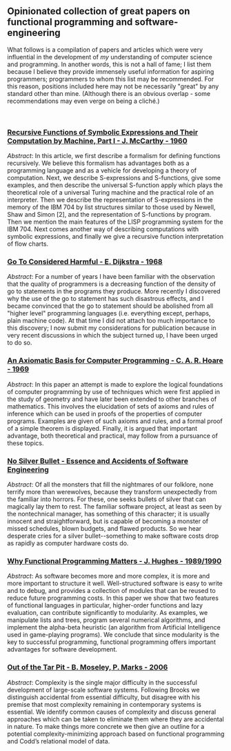 ## Opinionated collection of great papers on functional programming and software-engineering

What follows is a compilation of papers and articles which were very
influential in the development of _my_ understanding of computer science
and programming. In another words, this is not a hall of fame; I list 
them because I believe they provide immensely useful information for 
aspiring programmers; programmers to whom this list may be recommended.
For this reason, positions included here may not be necessarily "great"
by any standard other than mine. (Although there is an obvious overlap -
some recommendations may even verge on being a cliché.)

<br>

### [Recursive Functions of Symbolic Expressions and Their Computation by Machine, Part I - J. McCarthy - 1960](https://github.com/IwoHerka/great-cs-papers/blob/master/Recursive_Functions_of_Symbolic_Expressions_and_Their_Computation_by_Machine_McCarthy.pdf)

_Abstract_: In this article, we first describe a formalism for defining
functions recursively. We believe this formalism has advantages both as
a programming language and as a vehicle for developing a theory of
computation. Next, we describe S-expressions and S-functions, give some
examples, and then describe the universal S-function apply which plays
the theoretical role of a universal Turing machine and the practical
role of an interpreter. Then we describe the representation of S-expressions
in the memory of the IBM 704 by list structures similar to those used by
Newell, Shaw and Simon [2], and the representation of S-functions by
program. Then we mention the main features of the LISP programming system
for the IBM 704. Next comes another way of describing computations with
symbolic expressions, and finally we give a recursive function
interpretation of flow charts.

### [Go To Considered Harmful - E. Dijkstra - 1968](https://github.com/IwoHerka/great-cs-papers/blob/master/Go_To_Statement_Considered_Harmful_E_Dijkstra.pdf)

_Abstract_: For a number of years I have been familiar with the observation
that the quality of programmers is a decreasing function of the density of
go to statements in the programs they produce. More recently I discovered
why the use of the go to statement has such disastrous effects, and I became
convinced that the go to statement should be abolished from all "higher level"
programming languages (i.e. everything except, perhaps, plain machine code).
At that time I did not attach too much importance to this discovery; I now
submit my considerations for publication because in very recent discussions
in which the subject turned up, I have been urged to do so.

### [An Axiomatic Basis for Computer Programming - C. A. R. Hoare - 1969](https://github.com/IwoHerka/great-cs-papers/blob/master/An_Axiomatic_Basis_for_Computer_Programming_C_A_R_Hoare.pdf)

_Abstract_: In this paper an attempt is made to explore the logical 
foundations of computer programming by use of techniques which were first 
applied in the study of geometry and have later been extended to other 
branches of mathematics. This involves the elucidation of sets of axioms
and rules of inference which can be used in proofs of the properties of 
computer programs. Examples are given of such axioms and rules, and a formal
proof of a simple theorem is displayed. Finally, it is argued that important
advantage, both theoretical and practical, may follow from a pursuance of
these topics.

### [No Silver Bullet - Essence and Accidents of Software Engineering](https://github.com/IwoHerka/great-cs-papers/blob/master/No_Silver_Bullet_Essence_and_Accidents_of_Software_Engineering_F_P_Brooks_Jr.pdf)

_Abstract_: 
Of all the monsters that fill the nightmares of our folklore, none terrify
more than werewolves, because they transform unexpectedly from the familiar
into horrors. For these, one seeks bullets of silver that can magically lay
them to rest. The familiar software project, at least as seen by the
nontechnical manager, has something of this character; it is usually innocent
and straightforward, but is capable of becoming a monster of missed schedules,
blown budgets, and flawed products. So we hear desperate cries for a silver
bullet--something to make software costs drop as rapidly as computer hardware
costs do.

### [Why Functional Programming Matters - J. Hughes - 1989/1990](https://github.com/IwoHerka/great-cs-papers/blob/master/Why_Functional_Programming_Matters_J_Hughes.pdf)

_Abstract_: As software becomes more and more complex, it is more and more
important to structure it well. Well-structured software is easy to write
and to debug, and provides a collection of modules that can be reused
to reduce future programming costs. In this paper we show that two features
of functional languages in particular, higher-order functions and lazy
evaluation, can contribute significantly to modularity. As examples, we
manipulate lists and trees, program several numerical algorithms, and implement
the alpha-beta heuristic (an algorithm from Artificial Intelligence
used in game-playing programs). We conclude that since modularity is the
key to successful programming, functional programming offers important
advantages for software development.

### [Out of the Tar Pit - B. Moseley, P. Marks - 2006](https://github.com/IwoHerka/great-cs-papers/blob/master/Out_of_the_Tar_Pit_B_Moseley_P_Marks.pdf)

_Abstract_: Complexity is the single major difficulty in the successful development
of large-scale software systems. Following Brooks we distinguish
accidental from essential difficulty, but disagree with his premise that
most complexity remaining in contemporary systems is essential. We
identify common causes of complexity and discuss general approaches
which can be taken to eliminate them where they are accidental in
nature. To make things more concrete we then give an outline for
a potential complexity-minimizing approach based on functional programming
and Codd’s relational model of data.
